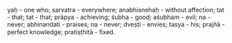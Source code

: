 yaḥ - one who; sarvatra - everywhere; anabhisnehaḥ - without affection; tat - that; tat - that; prāpya - achieving; śubha - good; aśubham - evil; na - never; abhinandati - praises; na - never; dveṣṭi - envies; tasya - his; prajñā - perfect knowledge; pratiṣṭhitā - ﬁxed.
